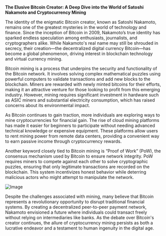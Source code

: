 **The Elusive Bitcoin Creator: A Deep Dive into the World of Satoshi Nakamoto and Cryptocurrency Mining**

The identity of the enigmatic Bitcoin creator, known as Satoshi Nakamoto, remains one of the greatest mysteries in the world of technology and finance. Since the inception of Bitcoin in 2009, Nakamoto’s true identity has sparked endless speculation among enthusiasts, journalists, and cryptographers alike. While Nakamoto's real name may still be shrouded in secrecy, their creation—the decentralized digital currency Bitcoin—has become a global phenomenon, driving interest in blockchain technology and virtual currency mining.

Bitcoin mining is a process that underpins the security and functionality of the Bitcoin network. It involves solving complex mathematical puzzles using powerful computers to validate transactions and add new blocks to the blockchain. Miners are rewarded with newly minted bitcoins for their efforts, making it an attractive venture for those looking to profit from this emerging industry. However, mining requires significant investment in hardware such as ASIC miners and substantial electricity consumption, which has raised concerns about its environmental impact.

As Bitcoin continues to gain traction, more individuals are exploring ways to mine cryptocurrencies for financial gain. The rise of cloud mining platforms has made it easier for beginners to participate without needing advanced technical knowledge or expensive equipment. These platforms allow users to rent mining power from remote data centers, providing a convenient way to earn passive income through cryptocurrency rewards.

Another keyword closely tied to Bitcoin mining is “Proof of Work” (PoW), the consensus mechanism used by Bitcoin to ensure network integrity. PoW requires miners to compete against each other to solve cryptographic puzzles, ensuring that only legitimate transactions are recorded on the blockchain. This system incentivizes honest behavior while deterring malicious actors who might attempt to manipulate the network.

![Image](https://github.com/user-attachments/assets/b8266eee-691e-4ee1-99ef-bfa10d234fd4)

Despite the challenges associated with mining, many believe that Bitcoin represents a revolutionary opportunity to disrupt traditional financial systems. By creating a decentralized peer-to-peer payment network, Nakamoto envisioned a future where individuals could transact freely without relying on intermediaries like banks. As the debate over Bitcoin's creator continues, the allure of cryptocurrency mining persists as both a lucrative endeavor and a testament to human ingenuity in the digital age.